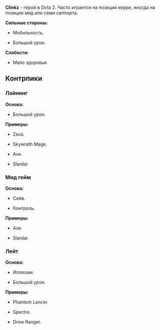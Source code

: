 **Clinkz** - герой в Dota 2. Часто играется на позиции керри, иногда на позиции мид или семи саппорта.

**Сильные стороны:**

- Мобильность.

- Большой урон.

**Слабости:**

- Мало здоровья.

## Контрпики

### Лайнинг

**Основа:**

- Большой урон.

**Примеры:**

- Zeus.

- Skywrath Mage.

- Axe.

- Slardar.

### Мид гейм

**Основа:**

- Сейв.

- Контроль.

**Примеры:**

- Axe.

- Slardar.

### Лейт

**Основа:**

- Иллюзии.

- Большой урон.

**Примеры:**

- Phantom Lancer.

- Spectre.

- Drow Ranger.

